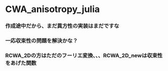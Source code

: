 # CWA_anisotropy_julia

### 作成途中だから、まだ異方性の実装はまだですな

### 一応収束性の問題を解決かな？

### RCWA_2Dの方はただのフーリエ変換、、、RCWA_2D_newは収束性をあげた関数


